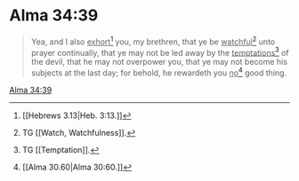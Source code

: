 # Alma 34:39

> Yea, and I also <u>exhort</u>[^a] you, my brethren, that ye be <u>watchful</u>[^b] unto prayer continually, that ye may not be led away by the <u>temptations</u>[^c] of the devil, that he may not overpower you, that ye may not become his subjects at the last day; for behold, he rewardeth you <u>no</u>[^d] good thing.

[Alma 34:39](https://www.churchofjesuschrist.org/study/scriptures/bofm/alma/34?lang=eng&id=p39#p39)


[^a]: [[Hebrews 3.13|Heb. 3:13.]]
[^b]: TG [[Watch, Watchfulness]].
[^c]: TG [[Temptation]].
[^d]: [[Alma 30.60|Alma 30:60.]]
